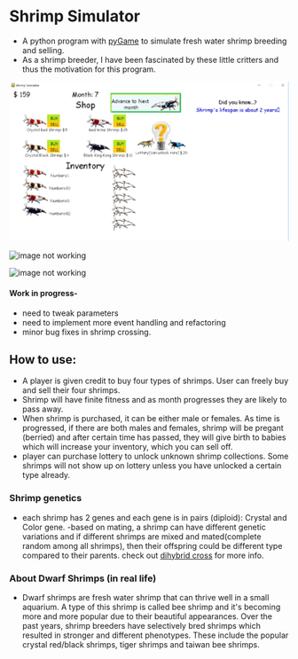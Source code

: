 # Shrimp Simulator

- A python program with [pyGame](https://www.pygame.org/news) to simulate fresh water shrimp breeding and selling.
- As a shrimp breeder, I have been fascinated by these little critters and thus the motivation for this program. 

![image not working](https://github.com/hlee2052/ShrimpSimulator/blob/master/image1.png)

![image not working](https://github.com/hlee2052/shrimpSimulator/image2.png)

![image not working](https://github.com/hlee2052/shrimpSimulator/image3.png)


#### Work in progress-
- need to tweak parameters
- need to implement more event handling and refactoring 
- minor bug fixes in shrimp crossing.

## How to use:

- A player is given credit to buy four types of shrimps. User can freely buy and sell their four shrimps.
- Shrimp will have finite fitness and as month progresses they are likely to pass away. 
- When shrimp is purchased, it can be either male or females. As time is progressed, if there are both males and females,
shrimp will be pregant (berried) and after certain time has passed, they will give birth to babies which will increase your 
inventory, which you can sell off.
- player can purchase lottery to unlock unknown shrimp collections. Some shrimps will not show up on lottery unless you have unlocked
a certain type already. 

### Shrimp genetics

- each shrimp has 2 genes and each gene is in pairs (diploid): Crystal and Color gene.
-based on mating, a shrimp can have different genetic variations and if different shrimps are mixed and mated(complete random
among all shrimps), then their offspring could be different type compared to their parents.
 check out [dihybrid cross](http://www.biology.arizona.edu/mendelian_genetics/problem_sets/dihybrid_cross/03t.html) for more info.

### About Dwarf Shrimps (in real life)
- Dwarf shrimps are fresh water shrimp that can thrive well in a small aquarium. A type of this shrimp is called bee shrimp and it's becoming more and more popular due to their beautiful appearances. Over the past years, shrimp breeders have selectively bred shrimps which resulted in stronger and different phenotypes. These include the popular crystal red/black shrimps, tiger shrimps and taiwan bee shrimps.



